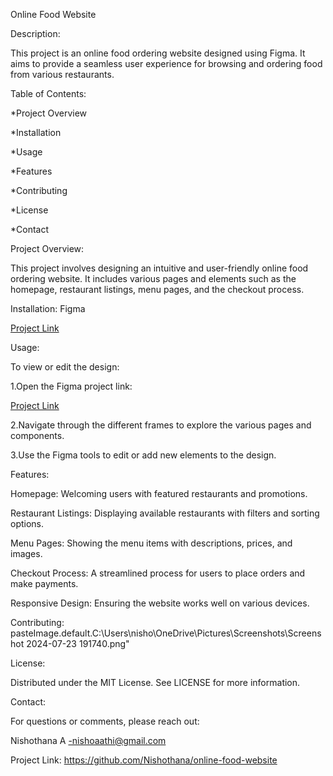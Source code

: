 Online Food Website

Description:

This project is an online food ordering website designed using Figma. It aims to provide a seamless user experience for browsing and ordering food from various restaurants.

Table of Contents:

*Project Overview

*Installation

*Usage

*Features

*Contributing

*License

*Contact

Project Overview:

This project involves designing an intuitive and user-friendly online food ordering website. It includes various pages and elements such as the homepage, restaurant listings, menu pages, and the checkout process.

Installation:
 Figma

[Project Link](https://www.figma.com/proto/a4I1GoT0sIlxo3w25lV0aJ/project?page-id=34%3A50&node-id=119-287&viewport=-743%2C502%2C0.65&t=FeSVYLnzFiJE3o56-1&scaling=scale-down&content-scaling=fixed&starting-point-node-id=119%3A287)

Usage:

To view or edit the design:

1.Open the Figma project link:

[Project Link](https://www.figma.com/proto/a4I1GoT0sIlxo3w25lV0aJ/project?page-id=34%3A50&node-id=119-287&viewport=-743%2C502%2C0.65&t=FeSVYLnzFiJE3o56-1&scaling=scale-down&content-scaling=fixed&starting-point-node-id=119%3A287)

2.Navigate through the different frames to explore the various pages and components.

3.Use the Figma tools to edit or add new elements to the design.

Features:

Homepage: Welcoming users with featured restaurants and promotions.

Restaurant Listings: Displaying available restaurants with filters and sorting options.

Menu Pages: Showing the menu items with descriptions, prices, and images.

Checkout Process: A streamlined process for users to place orders and make payments.

Responsive Design: Ensuring the website works well on various devices.

Contributing:
pasteImage.default.C:\Users\nisho\OneDrive\Pictures\Screenshots\Screenshot 2024-07-23 191740.png"






License:

Distributed under the MIT License. 
See LICENSE for more information.

Contact:

For questions or comments, please reach out:

Nishothana A -nishoaathi@gmail.com

Project Link: https://github.com/Nishothana/online-food-website


